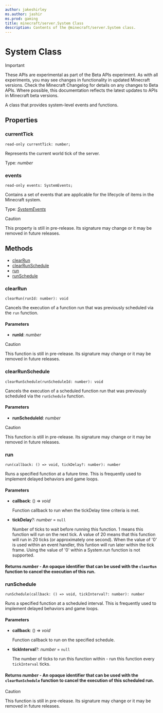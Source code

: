 ```yaml
---
author: jakeshirley
ms.author: jashir
ms.prod: gaming
title: minecraft/server.System Class
description: Contents of the @minecraft/server.System class.
---
```

# System Class
>[!IMPORTANT]
>These APIs are experimental as part of the Beta APIs experiment. As with all experiments, you may see changes in functionality in updated Minecraft versions. Check the Minecraft Changelog for details on any changes to Beta APIs. Where possible, this documentation reflects the latest updates to APIs in Minecraft beta versions.

A class that provides system-level events and functions.

## Properties

### **currentTick**
`read-only currentTick: number;`

Represents the current world tick of the server.

Type: *number*

### **events**
`read-only events: SystemEvents;`

Contains a set of events that are applicable for the lifecycle of items in the Minecraft system.

Type: [*SystemEvents*](SystemEvents.md)

> [!CAUTION]
> This property is still in pre-release.  Its signature may change or it may be removed in future releases.

## Methods
- [clearRun](#clearrun)
- [clearRunSchedule](#clearrunschedule)
- [run](#run)
- [runSchedule](#runschedule)

### **clearRun**
`
clearRun(runId: number): void
`

Cancels the execution of a function run that was previously scheduled via the `run` function.

#### **Parameters**
- **runId**: *number*

> [!CAUTION]
> This function is still in pre-release.  Its signature may change or it may be removed in future releases.



### **clearRunSchedule**
`
clearRunSchedule(runScheduleId: number): void
`

Cancels the execution of a scheduled function run that was previously scheduled via the `runSchedule` function.

#### **Parameters**
- **runScheduleId**: *number*

> [!CAUTION]
> This function is still in pre-release.  Its signature may change or it may be removed in future releases.



### **run**
`
run(callback: () => void, tickDelay?: number): number
`

Runs a specified function at a future time. This is frequently used to implement delayed behaviors and game loops.

#### **Parameters**
- **callback**: () => *void*
  
  Function callback to run when the tickDelay time criteria is met.
- **tickDelay**?: *number* = `null`
  
  Number of ticks to wait before running this function. 1 means this function will run on the next tick. A value of 20 means that this function will run in 20 ticks (or approximately one second). When the value of '0' is used within an event handler, this funtion will run later within the tick frame. Using the value of '0' within a System.run function is not supported.

#### **Returns** *number* - An opaque identifier that can be used with the `clearRun` function to cancel the execution of this run.

### **runSchedule**
`
runSchedule(callback: () => void, tickInterval?: number): number
`

Runs a specified function at a scheduled interval. This is frequently used to implement delayed behaviors and game loops.

#### **Parameters**
- **callback**: () => *void*
  
  Function callback to run on the specified schedule.
- **tickInterval**?: *number* = `null`
  
  The number of ticks to run this function within - run this function every `tickInterval` ticks.

#### **Returns** *number* - An opaque identifier that can be used with the `clearRunSchedule` function to cancel the execution of this scheduled run.

> [!CAUTION]
> This function is still in pre-release.  Its signature may change or it may be removed in future releases.
